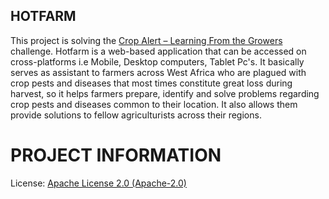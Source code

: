 HOTFARM
---
This project is solving the [Crop Alert – Learning From the Growers](https://2015.spaceappschallenge.org/challenge/crop-alert-learning-growers/) challenge.
Hotfarm is a web-based application that can be accessed on cross-platforms i.e Mobile, Desktop computers, Tablet Pc's. It basically serves as assistant to farmers across West Africa who are plagued with crop pests and diseases that most times constitute great loss during harvest, so it helps farmers prepare, identify and solve problems regarding crop pests and diseases common to their location. It also allows them provide solutions to fellow agriculturists across their regions.


# PROJECT INFORMATION

License: [Apache License 2.0 (Apache-2.0)](https://www.apache.org/licenses/LICENSE-2.0)
